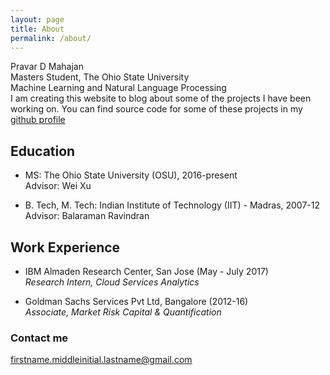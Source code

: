 ```yaml
---
layout: page
title: About
permalink: /about/
---
```


Pravar D Mahajan<br>
Masters Student, The Ohio State University<br>
Machine Learning and Natural Language Processing<br>
I am creating this website to blog about some of the projects I have been working on. You can find source code for some of these projects in my [github profile](https://github.com/pravarmahajan/)
## Education
* MS: The Ohio State University (OSU), 2016-present<br>
Advisor: Wei Xu

* B. Tech, M. Tech: Indian Institute of Technology (IIT) - Madras, 2007-12<br>
Advisor: Balaraman Ravindran

## Work Experience
* IBM Almaden Research Center, San Jose (May - July 2017) <br>
_Research Intern, Cloud Services Analytics_

* Goldman Sachs Services Pvt Ltd, Bangalore (2012-16) <br>
_Associate, Market Risk Capital & Quantification_

### Contact me
firstname.middleinitial.lastname@gmail.com
